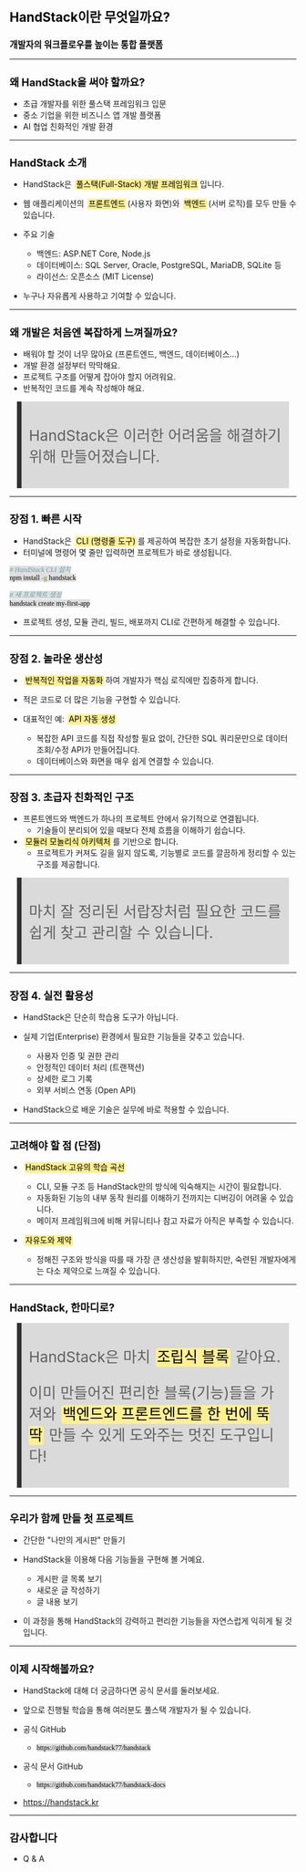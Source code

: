 ﻿---
marp: true
theme: gaia
_class: lead
footer: QCN
paginate: true
backgroundColor: #fff
---

<style>
:root {
  font-family: Pretendard;
  --border-color: #303030;
  --text-color: #0a0a0a;
  --bg-color-alt: #dadada;
  --mark-background: #ffef92;
}

h1 {
  border-bottom: none;
  font-size: 1.6em;
}

h2 {
  border-bottom: none;
  font-size: 1.3em;
}

h3 {
  font-size: 1.1em;
}

h4 {
  font-size: 1.05em;
}

h5 {
  font-size: 1em;
}

h6 {
  font-size: 0.9em;
}

h1,
h2,
h3,
h4,
h5,
h6 {
  color: var(--text-color);
}

code:not([class*="language-"]) {
  font-family: D2Coding;
  color: #000;
  vertical-align: text-bottom;
  background-color: rgba(100, 100, 100, 0.2);
}

section {
  background-image: linear-gradient(to bottom right, #f7f7f7 0%, #d3d3d3 100%);
}

section table {
    margin: auto;
    font-size: 28px;
}

section::after {
  font-size: 0.75em;
  content: attr(data-marpit-pagination) " / " attr(data-marpit-pagination-total);
}

img[alt~="center"] {
  display: block;
  margin: 0 auto;
}

blockquote {
  font-size: 26px;
  border-left: 8px solid var(--border-color);
  background: var(--bg-color-alt);
  margin: 0.5em;
  padding: 0.5em;
}

blockquote::before,
blockquote::after {
    content: '';
}

mark {
  background-color: var(--mark-background);
  padding: 0 2px 2px;
  border-radius: 4px;
  margin: 0 2px;
}

section.tinytext>p,
section.tinytext>ul,
section.tinytext>blockquote {
  font-size: 0.65em;
}
</style>

# HandStack이란 무엇일까요?

### 개발자의 워크플로우를 높이는 통합 플랫폼

---

## 왜 HandStack을 써야 할까요?

- 초급 개발자를 위한 풀스택 프레임워크 입문
- 중소 기업을 위한 비즈니스 앱 개발 플랫폼
- AI 협업 친화적인 개발 환경

---

## HandStack 소개

- HandStack은 <mark>풀스택(Full-Stack) 개발 프레임워크</mark>입니다.
- 웹 애플리케이션의 <mark>프론트엔드</mark>(사용자 화면)와 <mark>백엔드</mark>(서버 로직)를 모두 만들 수 있습니다.

- 주요 기술
    - 백엔드: ASP.NET Core, Node.js
    - 데이터베이스: SQL Server, Oracle, PostgreSQL, MariaDB, SQLite 등
    - 라이선스: 오픈소스 (MIT License)

- 누구나 자유롭게 사용하고 기여할 수 있습니다.

---

## 왜 개발은 처음엔 복잡하게 느껴질까요?

- 배워야 할 것이 너무 많아요 (프론트엔드, 백엔드, 데이터베이스...)
- 개발 환경 설정부터 막막해요.
- 프로젝트 구조를 어떻게 잡아야 할지 어려워요.
- 반복적인 코드를 계속 작성해야 해요.

> HandStack은 이러한 어려움을 해결하기 위해 만들어졌습니다.

---

## 장점 1. 빠른 시작

- HandStack은 <mark>CLI (명령줄 도구)</mark>를 제공하여 복잡한 초기 설정을 자동화합니다.
- 터미널에 명령어 몇 줄만 입력하면 프로젝트가 바로 생성됩니다.

```bash
# HandStack CLI 설치
npm install -g handstack

# 새 프로젝트 생성
handstack create my-first-app
```
- 프로젝트 생성, 모듈 관리, 빌드, 배포까지 CLI로 간편하게 해결할 수 있습니다.

---

## 장점 2. 놀라운 생산성

- <mark>반복적인 작업을 자동화</mark>하여 개발자가 핵심 로직에만 집중하게 합니다.
- 적은 코드로 더 많은 기능을 구현할 수 있습니다.

- 대표적인 예: <mark>API 자동 생성</mark>
    - 복잡한 API 코드를 직접 작성할 필요 없이, 간단한 SQL 쿼리문만으로 데이터 조회/수정 API가 만들어집니다.
    - 데이터베이스와 화면을 매우 쉽게 연결할 수 있습니다.

---

## 장점 3. 초급자 친화적인 구조

- 프론트엔드와 백엔드가 하나의 프로젝트 안에서 유기적으로 연결됩니다.
    - 기술들이 분리되어 있을 때보다 전체 흐름을 이해하기 쉽습니다.
- <mark>모듈러 모놀리식 아키텍처</mark>를 기반으로 합니다.
    - 프로젝트가 커져도 길을 잃지 않도록, 기능별로 코드를 깔끔하게 정리할 수 있는 구조를 제공합니다.

> 마치 잘 정리된 서랍장처럼 필요한 코드를 쉽게 찾고 관리할 수 있습니다.

---

## 장점 4. 실전 활용성

- HandStack은 단순히 학습용 도구가 아닙니다.
- 실제 기업(Enterprise) 환경에서 필요한 기능들을 갖추고 있습니다.
    - 사용자 인증 및 권한 관리
    - 안정적인 데이터 처리 (트랜잭션)
    - 상세한 로그 기록
    - 외부 서비스 연동 (Open API)

- HandStack으로 배운 기술은 실무에 바로 적용할 수 있습니다.

---

## 고려해야 할 점 (단점)

- <mark>HandStack 고유의 학습 곡선</mark>
  - CLI, 모듈 구조 등 HandStack만의 방식에 익숙해지는 시간이 필요합니다.
  - 자동화된 기능의 내부 동작 원리를 이해하기 전까지는 디버깅이 어려울 수 있습니다.
  - 메이저 프레임워크에 비해 커뮤니티나 참고 자료가 아직은 부족할 수 있습니다.

- <mark>자유도와 제약</mark>
  - 정해진 구조와 방식을 따를 때 가장 큰 생산성을 발휘하지만, 숙련된 개발자에게는 다소 제약으로 느껴질 수 있습니다.

---

## HandStack, 한마디로?

> HandStack은 마치 <mark>조립식 블록</mark> 같아요.
>
> 이미 만들어진 편리한 블록(기능)들을 가져와
> <mark>백엔드와 프론트엔드를 한 번에 뚝딱</mark> 만들 수 있게
> 도와주는 멋진 도구입니다!

---

## 우리가 함께 만들 첫 프로젝트

- 간단한 "나만의 게시판" 만들기
- HandStack을 이용해 다음 기능들을 구현해 볼 거예요.
    - 게시판 글 목록 보기
    - 새로운 글 작성하기
    - 글 내용 보기

- 이 과정을 통해 HandStack의 강력하고 편리한 기능들을 자연스럽게 익히게 될 것입니다.

---

## 이제 시작해볼까요?

- HandStack에 대해 더 궁금하다면 공식 문서를 둘러보세요.
- 앞으로 진행될 학습을 통해 여러분도 풀스택 개발자가 될 수 있습니다.

- 공식 GitHub
    - `https://github.com/handstack77/handstack`

- 공식 문서 GitHub
    - `https://github.com/handstack77/handstack-docs`

- https://handstack.kr

---

## 감사합니다

- Q & A
